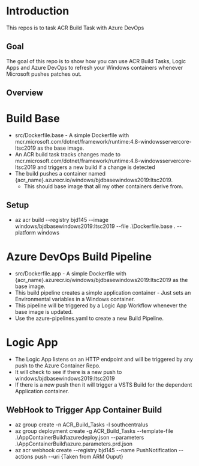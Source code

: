 # Introduction
This repos is to task ACR Build Task with Azure DevOps 

## Goal
The goal of this repo is to show how you can use ACR Build Tasks, Logic Apps and Azure DevOps to refresh your Windows containers whenever Microsoft pushes patches out.

## Overview

# Build Base
* src/Dockerfile.base - A simple Dockerfile with mcr.microsoft.com/dotnet/framework/runtime:4.8-windowsservercore-ltsc2019 as the base image. 
* An ACR build task tracks changes made to mcr.microsoft.com/dotnet/framework/runtime:4.8-windowsservercore-ltsc2019 and triggers a new build if a change is detected
* The build pushes a container named {acr_name}.azurecr.io/windows/bjdbasewindows2019:ltsc2019. 
    * This should base image that all my other containers derive from. 

## Setup
* az acr build --registry bjd145 --image  windows/bjdbasewindows2019:ltsc2019 --file .\Dockerfile.base . --platform windows 

# Azure DevOps Build Pipeline
* src/Dockerfile.app - A simple Dockerfile with {acr_name}.azurecr.io/windows/bjdbasewindows2019:ltsc2019 as the base image. 
* This build pipeline creates a simple application container - Just sets an Environmental variables in a Windows container. 
* This pipeline will be triggered by a Logic App Workflow whenever the base image is updated. 
* Use the azure-pipelines.yaml to create a new Build Pipeline. 

# Logic App 
* The Logic App listens on an HTTP endpoint  and will be triggered by any push to the Azure Container Repo.
* It will check to see if there is a new push to windows/bjdbasewindows2019:ltsc2019 
* If there is a new push then it will trigger a VSTS Build for the dependent Application container. 

##  WebHook to Trigger App Container Build
 * az group create -n ACR_Build_Tasks -l southcentralus
 * az group deployment create -g ACR_Build_Tasks --template-file .\AppContainerBuild\azuredeploy.json --parameters .\AppContainerBuild\azure.parameters.prd.json
 * az acr webhook create --registry bjd145  --name PushNotification --actions push --uri {Taken from ARM Ouput}
